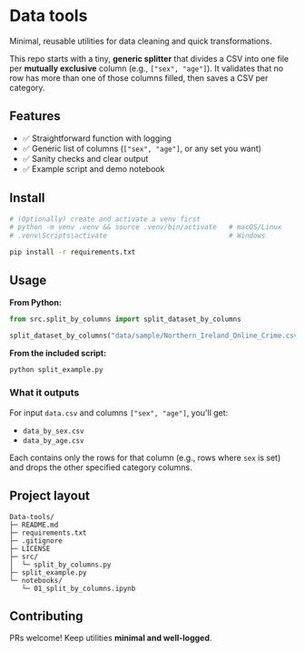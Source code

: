 # Data tools

Minimal, reusable utilities for data cleaning and quick transformations.

This repo starts with a tiny, **generic splitter** that divides a CSV into one file per
**mutually exclusive** column (e.g., `["sex", "age"]`). It validates that no row
has more than one of those columns filled, then saves a CSV per category.

## Features
- ✅ Straightforward function with logging
- ✅ Generic list of columns (`["sex", "age"]`, or any set you want)
- ✅ Sanity checks and clear output
- ✅ Example script and demo notebook

## Install
```bash
# (Optionally) create and activate a venv first
# python -m venv .venv && source .venv/bin/activate   # macOS/Linux
# .venv\Scripts\activate                              # Windows

pip install -r requirements.txt
```

## Usage
**From Python:**
```python
from src.split_by_columns import split_dataset_by_columns

split_dataset_by_columns("data/sample/Northern_Ireland_Online_Crime.csv", ["sex", "age"])
```

**From the included script:**
```bash
python split_example.py
```

### What it outputs
For input `data.csv` and columns `["sex", "age"]`, you'll get:
- `data_by_sex.csv`
- `data_by_age.csv`

Each contains only the rows for that column (e.g., rows where `sex` is set)
and drops the other specified category columns.

## Project layout
```
Data-tools/
├─ README.md
├─ requirements.txt
├─ .gitignore
├─ LICENSE
├─ src/
│  └─ split_by_columns.py
├─ split_example.py
└─ notebooks/
   └─ 01_split_by_columns.ipynb
```

## Contributing
PRs welcome! Keep utilities **minimal and well-logged**.
